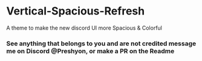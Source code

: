 # Vertical-Spacious-Refresh
 A theme to make the new discord UI more Spacious &amp; Colorful

### See anything that belongs to you and are not credited message me on Discord @Preshyon, or make a PR on the Readme ###
